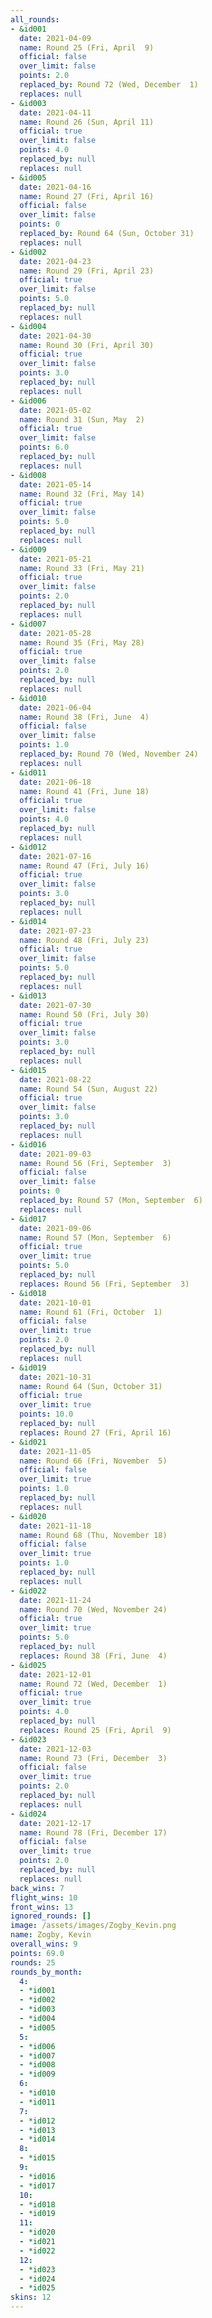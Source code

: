 ```yaml
---
all_rounds:
- &id001
  date: 2021-04-09
  name: Round 25 (Fri, April  9)
  official: false
  over_limit: false
  points: 2.0
  replaced_by: Round 72 (Wed, December  1)
  replaces: null
- &id003
  date: 2021-04-11
  name: Round 26 (Sun, April 11)
  official: true
  over_limit: false
  points: 4.0
  replaced_by: null
  replaces: null
- &id005
  date: 2021-04-16
  name: Round 27 (Fri, April 16)
  official: false
  over_limit: false
  points: 0
  replaced_by: Round 64 (Sun, October 31)
  replaces: null
- &id002
  date: 2021-04-23
  name: Round 29 (Fri, April 23)
  official: true
  over_limit: false
  points: 5.0
  replaced_by: null
  replaces: null
- &id004
  date: 2021-04-30
  name: Round 30 (Fri, April 30)
  official: true
  over_limit: false
  points: 3.0
  replaced_by: null
  replaces: null
- &id006
  date: 2021-05-02
  name: Round 31 (Sun, May  2)
  official: true
  over_limit: false
  points: 6.0
  replaced_by: null
  replaces: null
- &id008
  date: 2021-05-14
  name: Round 32 (Fri, May 14)
  official: true
  over_limit: false
  points: 5.0
  replaced_by: null
  replaces: null
- &id009
  date: 2021-05-21
  name: Round 33 (Fri, May 21)
  official: true
  over_limit: false
  points: 2.0
  replaced_by: null
  replaces: null
- &id007
  date: 2021-05-28
  name: Round 35 (Fri, May 28)
  official: true
  over_limit: false
  points: 2.0
  replaced_by: null
  replaces: null
- &id010
  date: 2021-06-04
  name: Round 38 (Fri, June  4)
  official: false
  over_limit: false
  points: 1.0
  replaced_by: Round 70 (Wed, November 24)
  replaces: null
- &id011
  date: 2021-06-18
  name: Round 41 (Fri, June 18)
  official: true
  over_limit: false
  points: 4.0
  replaced_by: null
  replaces: null
- &id012
  date: 2021-07-16
  name: Round 47 (Fri, July 16)
  official: true
  over_limit: false
  points: 3.0
  replaced_by: null
  replaces: null
- &id014
  date: 2021-07-23
  name: Round 48 (Fri, July 23)
  official: true
  over_limit: false
  points: 5.0
  replaced_by: null
  replaces: null
- &id013
  date: 2021-07-30
  name: Round 50 (Fri, July 30)
  official: true
  over_limit: false
  points: 3.0
  replaced_by: null
  replaces: null
- &id015
  date: 2021-08-22
  name: Round 54 (Sun, August 22)
  official: true
  over_limit: false
  points: 3.0
  replaced_by: null
  replaces: null
- &id016
  date: 2021-09-03
  name: Round 56 (Fri, September  3)
  official: false
  over_limit: false
  points: 0
  replaced_by: Round 57 (Mon, September  6)
  replaces: null
- &id017
  date: 2021-09-06
  name: Round 57 (Mon, September  6)
  official: true
  over_limit: true
  points: 5.0
  replaced_by: null
  replaces: Round 56 (Fri, September  3)
- &id018
  date: 2021-10-01
  name: Round 61 (Fri, October  1)
  official: false
  over_limit: true
  points: 2.0
  replaced_by: null
  replaces: null
- &id019
  date: 2021-10-31
  name: Round 64 (Sun, October 31)
  official: true
  over_limit: true
  points: 10.0
  replaced_by: null
  replaces: Round 27 (Fri, April 16)
- &id021
  date: 2021-11-05
  name: Round 66 (Fri, November  5)
  official: false
  over_limit: true
  points: 1.0
  replaced_by: null
  replaces: null
- &id020
  date: 2021-11-18
  name: Round 68 (Thu, November 18)
  official: false
  over_limit: true
  points: 1.0
  replaced_by: null
  replaces: null
- &id022
  date: 2021-11-24
  name: Round 70 (Wed, November 24)
  official: true
  over_limit: true
  points: 5.0
  replaced_by: null
  replaces: Round 38 (Fri, June  4)
- &id025
  date: 2021-12-01
  name: Round 72 (Wed, December  1)
  official: true
  over_limit: true
  points: 4.0
  replaced_by: null
  replaces: Round 25 (Fri, April  9)
- &id023
  date: 2021-12-03
  name: Round 73 (Fri, December  3)
  official: false
  over_limit: true
  points: 2.0
  replaced_by: null
  replaces: null
- &id024
  date: 2021-12-17
  name: Round 78 (Fri, December 17)
  official: false
  over_limit: true
  points: 2.0
  replaced_by: null
  replaces: null
back_wins: 7
flight_wins: 10
front_wins: 13
ignored_rounds: []
image: /assets/images/Zogby_Kevin.png
name: Zogby, Kevin
overall_wins: 9
points: 69.0
rounds: 25
rounds_by_month:
  4:
  - *id001
  - *id002
  - *id003
  - *id004
  - *id005
  5:
  - *id006
  - *id007
  - *id008
  - *id009
  6:
  - *id010
  - *id011
  7:
  - *id012
  - *id013
  - *id014
  8:
  - *id015
  9:
  - *id016
  - *id017
  10:
  - *id018
  - *id019
  11:
  - *id020
  - *id021
  - *id022
  12:
  - *id023
  - *id024
  - *id025
skins: 12
---
```

